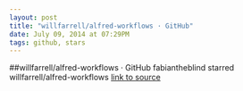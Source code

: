 ```yaml
---
layout: post
title: "willfarrell/alfred-workflows · GitHub"
date: July 09, 2014 at 07:29PM
tags: github, stars
---
```

##willfarrell/alfred-workflows · GitHub
fabiantheblind starred willfarrell/alfred-workflows
[link to source](http://ift.tt/1hgsH3O) 
